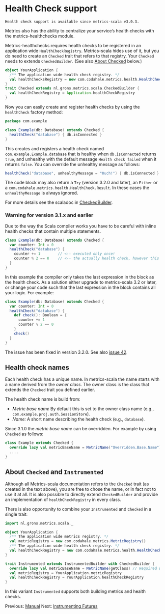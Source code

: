 # Health Check support

    Health check support is available since metrics-scala v3.0.3.

Metrics also has the ability to centralize your service’s health checks with the metrics-healthchecks module.

Metrics-healthchecks requires health checks to be registered in an application wide `HealthCheckRegistry`. Metrics-scala hides use of it, but you do need to create an `Checked` trait that refers to that registry. Your `Checked` needs to extends `CheckedBuilder`. (See also [About Checked](#about-checked-and-instrumented) below.)

```scala
object YourApplication {
  /** The application wide health check registry. */
  val healthChecksRegistry = new com.codahale.metrics.health.HealthCheckRegistry();
}
trait Checked extends nl.grons.metrics.scala.CheckedBuilder {
  val healthCheckRegistry = Application.healthCheckRegistry
}
```

Now you can easily create and register health checks by using the `healthCheck` factory method:

```scala
package com.example

class Example(db: Database) extends Checked {
  healthCheck("database") { db.isConnected }
}
```

This creates and registers a health check named `com.example.Example.database` that is healthy when `db.isConnected` returns `true`, and unhealthy with the default message `Health check failed` when it returns `false`. You can override the unhealthy message as follows:

```scala
healthCheck("database", unhealthyMessage = "Ouch!") { db.isConnected }
```

The code block may also return a `Try` (version 3.2.0 and later), an `Either` or a `com.codahale.metrics.health.HealthCheck.Result`. In these cases the `unhealthyMessage` is always ignored.

For more details see the scaladoc in [CheckedBuilder](/src/main/scala/nl/grons/metrics/scala/CheckedBuilder.scala).

### Warning for version 3.1.x and earlier

Due to the way the Scala compiler works you have to be careful with inline health checks that contain multiple statements.

```scala
class Example(db: Database) extends Checked {
  var counter: Int = 0
  healthCheck("database") {
    counter += 1        // <-- executed only once!
    counter % 2 == 0    // <-- the actually health check, however this will return the same value always!
  }
}
```

In this example the compiler only takes the last expression in the block as the health check. As a solution either upgrade to metrics-scala 3.2 or later, or change your code such that the last expression in the block contains all your logic. For example:

```scala
class Example(db: Database) extends Checked {
  var counter: Int = 0
  healthCheck("database") {
    def check(): Boolean = {
      counter += 1
      counter % 2 == 0
    }
    check()
  }
}
```

The issue has been fixed in version 3.2.0. See also [issue 42](https://github.com/erikvanoosten/metrics-scala/issues/42).

## Health check names

Each health check has a unique name. In metrics-scala the name starts with a name derived from the *owner class*.
The owner class is the class that extends the `Checked` trait you defined earlier.

The health check name is build from:

* *Metric base name* By default this is set to the owner class name (e.g., `com.example.proj.auth.SessionStore`).
* *Name:* A short name describing the health check (e.g., `database`).

Since 3.1.0 the *metric base name* can be overridden. For example by using `Checked` as follows:

```scala
class Example extends Checked {
  override lazy val metricBaseName = MetricName("Overridden.Base.Name")
  ....
}
```


## About `Checked` and `Instrumented`

Although all Metrics-scala documentation refers to the `Checked` trait (as created in the text above), you are free to chose the name, or in fact not to use it at all. It is also possible to directly extend `CheckedBuilder` and provide an implementation of `healthCheckRegistry` in every class.

There is also opportunity to combine your `Instrumented` and `Checked` in a single trait:

```scala
import nl.grons.metrics.scala._

object YourApplication {
  /** The application wide metrics registry. */
  val metricRegistry = new com.codahale.metrics.MetricRegistry()
  /** The application wide health check registry. */
  val healthCheckRegistry = new com.codahale.metrics.health.HealthCheckRegistry();
}

trait Instrumented extends InstrumentedBuilder with CheckedBuilder {
  override lazy val metricBaseName = MetricName(getClass) // Required with 3.1.0, optional since 3.1.1.
  val metricRegistry = YourApplication.metricRegistry
  val healthCheckRegistry = YourApplication.healthCheckRegistry
}
```

In this variant `Instrumented` supports both building metrics and health checks.

Previous: [Manual](/docs/Manual.md) Next: [Instrumenting Futures](/docs/Futures.md)

